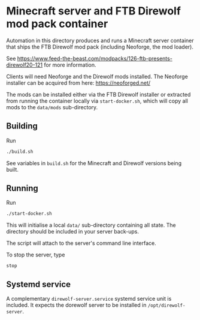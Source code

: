 # Minecraft server and FTB Direwolf mod pack container

Automation in this directory produces and runs a Minecraft server container
that ships the FTB Direwolf mod pack (including Neoforge, the mod loader).

See https://www.feed-the-beast.com/modpacks/126-ftb-presents-direwolf20-121
for more information.

Clients will need Neoforge and the Direwolf mods installed.
The Neoforge installer can be acquired from here: https://neoforged.net/

The mods can be installed either via the FTB Direwolf installer or extracted
from running the container locally via `start-docker.sh`, which will copy all
mods to the `data/mods` sub-directory.

## Building

Run
```bash
./build.sh
```
See variables in `build.sh` for the Minecraft and Direwolf versions being built.

## Running

Run
```bash
./start-docker.sh
```
This will initialise a local `data/` sub-directory containing all state.
The directory should be included in your server back-ups.

The script will attach to the server's command line interface.

To stop the server, type
```
stop
```

## Systemd service

A complementary `direwolf-server.service` systemd service unit is included.
It expects the dorewolf server to be installed in `/opt/direwolf-server`.
